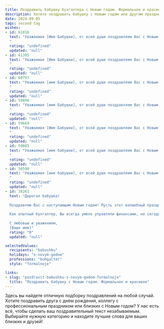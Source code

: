 ```yaml
---
title: Поздравить бабушку бухгалтера с Новым годом. Формальное и красивое
description: Хотите поздравить бабушку с Новым годом или другим праздником? Наш ИИ создаст незабываемое поздравление, а вы обязательно выделитесь среди других.  
date: 2024-09-05
tags: second tag
wishes:
- id: 61816
  text: "Уважаемая [Имя Бабушки], от всей души поздравляем Вас с Новым годом! Желаем Вам крепкого здоровья, душевного спокойствия и благополучия в наступающем году. Пусть Новый год принесет Вам только радость, успех и приятные моменты. Спасибо Вам за Ваш труд и преданность профессии бухгалтера!
  "
  rating: "undefined"
  updated: "null"
- id: 61305
  text: "Уважаемая [Имя Бабушки], от всей души поздравляем Вас с Новым годом! Желаем Вам крепкого здоровья, оптимизма, семейного благополучия и, конечно же, профессиональных успехов в новом году! Пусть работа приносит только радость, а результаты будут всегда положительными. С Новым годом!
  "
  rating: "undefined"
  updated: "null"
- id: 60797
  text: "Уважаемая [имя Бабушки], от всей души поздравляем Вас с Новым годом! Пусть этот год станет для Вас временем радости, благополучия и процветания. Желаем Вам крепкого здоровья, оптимизма и новых, интересных задач в Вашей профессиональной деятельности. Пусть Новый год принесет Вам только приятные сюрпризы и исполнение всех Ваших желаний!
  "
  rating: "undefined"
  updated: "null"
- id: 59896
  text: "Уважаемая [имя Бабушки], от всей души поздравляем Вас с Новым годом! Пусть наступающий год принесет Вам крепкое здоровье, семейное благополучие и финансовую стабильность. Желаем Вам новых профессиональных успехов, ведь Ваш опыт и мастерство как бухгалтера бесценны. Пусть каждый день будет наполнен радостью, теплом и любовью близких. С Новым годом!
  "
  rating: "undefined"
  updated: "null"
- id: 59669
  text: "Уважаемая [Имя Бабушки], от всей души поздравляем Вас с Новым годом! Желаем Вам крепкого здоровья, благополучия, семейного тепла и, конечно же,  чтобы в Новом году все Ваши бухгалтерские отчеты были безупречны и радовали Вас своей точностью!
  "
  rating: "undefined"
  updated: "null"
- id: 59085
  text: "Уважаемая [имя бабушки], от всей души поздравляем Вас с Новым годом! Желаем Вам крепкого здоровья, семейного благополучия и  успехов в Вашей нелегкой, но важной работе бухгалтера. Пусть Новый год принесет Вам только радость, мир и процветание!
  "
  rating: "undefined"
  updated: "null"
- id: 58590
  text: "Уважаемая [имя бабушки], от всей души поздравляем Вас с Новым годом! Пусть наступающий год принесет Вам крепкое здоровье, мир и благополучие, а работа, как всегда, будет идти в гору! Желаем Вам праздничного настроения, душевного тепла и исполнения всех желаний.
  "
  rating: "undefined"
  updated: "null"
- id: 38261
  text: "Дорогая бабушка!
  
  Поздравляю Вас с наступающим Новым годом! Пусть этот волшебный праздник принесет в Ваш дом тепло, радость и уют. Желаю здоровья, счастья и долгих лет жизни, наполненных яркими моментами и приятными воспоминаниями.
  
  Как опытный бухгалтер, Вы всегда умело управляли финансами, но сегодня желаю Вам лишь богатства в душе и гармонии в жизни. Пусть каждый день нового года будет щедрым на удачу и благополучие.
  
  С любовью и уважением,
  [Ваше имя]"
  rating: "0"
  updated: "null"

selectedValues:
  recipients: "babushku"
  holidays: "s-novym-godom"
  professions: "buhgalter"
  style: "formalnoje"

links:
- slug: "pozdravit-babushku-s-novym-godom-formalnoje"
  title: "Поздравить бабушку с Новым годом. Формальное и красивое"
---
```


Здесь вы найдете отличную подборку поздравлений на любой случай. 
Хотите поздравить друга с днём рождения, коллегу с профессиональным праздником или близких с Новым годом? У нас есть всё, чтобы сделать ваш поздравительный текст незабываемым. Выбирайте нужную категорию и находите лучшие слова для ваших близких и друзей!
